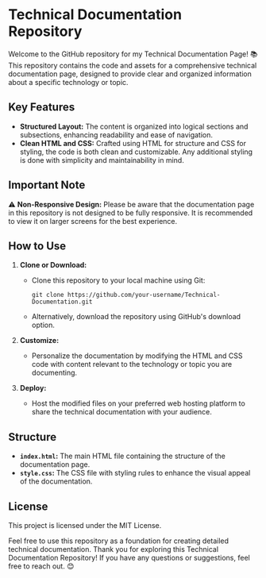 # Technical Documentation Repository

Welcome to the GitHub repository for my Technical Documentation Page! 📚 This repository contains the code and assets for a comprehensive technical documentation page, designed to provide clear and organized information about a specific technology or topic.

## Key Features

- **Structured Layout:** The content is organized into logical sections and subsections, enhancing readability and ease of navigation.
- **Clean HTML and CSS:** Crafted using HTML for structure and CSS for styling, the code is both clean and customizable. Any additional styling is done with simplicity and maintainability in mind.

## Important Note

⚠️ **Non-Responsive Design:** Please be aware that the documentation page in this repository is not designed to be fully responsive. It is recommended to view it on larger screens for the best experience.

## How to Use

1. **Clone or Download:**
   - Clone this repository to your local machine using Git:
     ```
     git clone https://github.com/your-username/Technical-Documentation.git
     ```
   - Alternatively, download the repository using GitHub's download option.

2. **Customize:**
   - Personalize the documentation by modifying the HTML and CSS code with content relevant to the technology or topic you are documenting.

3. **Deploy:**
   - Host the modified files on your preferred web hosting platform to share the technical documentation with your audience.

## Structure

- **`index.html`:** The main HTML file containing the structure of the documentation page.
- **`style.css`:** The CSS file with styling rules to enhance the visual appeal of the documentation.

## License

This project is licensed under the MIT License.

Feel free to use this repository as a foundation for creating detailed technical documentation. Thank you for exploring this Technical Documentation Repository! If you have any questions or suggestions, feel free to reach out. 😊
